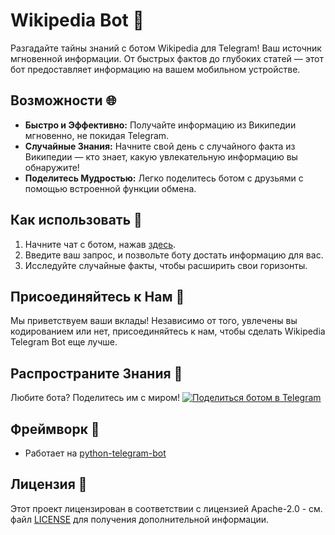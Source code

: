 # Wikipedia Bot 🤖
Разгадайте тайны знаний с ботом Wikipedia для Telegram! Ваш источник мгновенной информации. От быстрых фактов до глубоких статей — этот бот предоставляет информацию на вашем мобильном устройстве.

## Возможности 🌐
- **Быстро и Эффективно:** Получайте информацию из Википедии мгновенно, не покидая Telegram.
- **Случайные Знания:** Начните свой день с случайного факта из Википедии — кто знает, какую увлекательную информацию вы обнаружите!
- **Поделитесь Мудростью:** Легко поделитесь ботом с друзьями с помощью встроенной функции обмена.

## Как использовать 🚀
1. Начните чат с ботом, нажав [здесь](https://t.me/Wikipedia_UA_Bot).
2. Введите ваш запрос, и позвольте боту достать информацию для вас.
3. Исследуйте случайные факты, чтобы расширить свои горизонты.

## Присоединяйтесь к Нам 🤝
Мы приветствуем ваши вклады! Независимо от того, увлечены вы кодированием или нет, присоединяйтесь к нам, чтобы сделать Wikipedia Telegram Bot еще лучше.

## Распространите Знания 📢
Любите бота? Поделитесь им с миром! [![Поделиться ботом в Telegram](https://img.shields.io/badge/поделиться%20на-Telegram-blue)](https://t.me/share/url?url=https://t.me/Wikipedia_UA_Bot)

## Фреймворк 🙌
- Работает на [python-telegram-bot](https://github.com/python-telegram-bot/python-telegram-bot)

## Лицензия 📄
Этот проект лицензирован в соответствии с лицензией Apache-2.0 - см. файл [LICENSE](LICENSE) для получения дополнительной информации.
